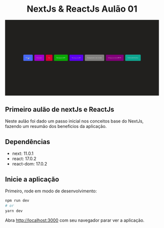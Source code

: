 <h1 align="center"> NextJs & ReactJs Aulão 01 </h1> 

<img src="nextJs.gif"/>

## Primeiro aulão de nextJs e ReactJs
Neste aulão foi dado um passo inicial nos conceitos base do NextJs, fazendo um resumão dos beneficios da aplicação.


## Dependências 
 - next: 11.0.1
 - react: 17.0.2
 - react-dom: 17.0.2

## Inicie a aplicação
Primeiro, rode em modo de desenvolvimento:

```bash
npm run dev
# or
yarn dev
```

Abra [http://localhost:3000](http://localhost:3000) com seu navegador parar ver a aplicação.

